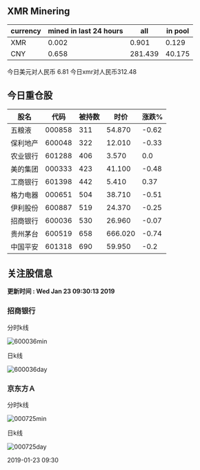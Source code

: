 ## XMR Minering

|currency|mined in last 24 hours|all|in pool|
|---|---|---|---|
|XMR|0.002|0.901|0.129|
|CNY|0.658|281.439|40.175|

今日美元对人民币 6.81	今日xmr对人民币312.48


## 今日重仓股 

|股名|代码|被持数|时价|涨跌%|
|---|---|---|---|---|
|五粮液|000858|311|54.870|-0.62|
|保利地产|600048|322|12.010|-0.33|
|农业银行|601288|406|3.570|0.0|
|美的集团|000333|423|41.100|-0.48|
|工商银行|601398|442|5.410|0.37|
|格力电器|000651|504|38.710|-0.51|
|伊利股份|600887|519|24.370|-0.25|
|招商银行|600036|530|26.960|-0.07|
|贵州茅台|600519|658|666.020|-0.74|
|中国平安|601318|690|59.950|-0.2|

## 关注股信息
**更新时间 : Wed Jan 23 09:30:13 2019**
### 招商银行 
分时k线

![600036min](http://image.sinajs.cn/newchart/min/n/sh600036.gif)

日k线

![600036day](http://image.sinajs.cn/newchart/daily/n/sh600036.gif)

### 京东方Ａ 
分时k线

![000725min](http://image.sinajs.cn/newchart/min/n/sz000725.gif)

日k线

![000725day](http://image.sinajs.cn/newchart/daily/n/sz000725.gif)

2019-01-23 09:30